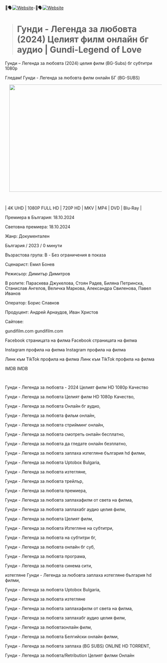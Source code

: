 🍿🗣️[![Website](https://img.shields.io/static/v1?label=Website&message=https://watching.nwsautodaily.com/es/&color=blue)](https://watching.nwsautodaily.com/es/)-🍿🗣️[![Website](https://img.shields.io/static/v1?label=Website&message=https://lawe.sensacinema.site/en/&color=blue)](https://lawe.sensacinema.site/en/)


<blockquote><h1 style="text-align: left;">Гунди - Легенда за любовта (2024) Целият филм онлайн бг аудио | Gundi-Legend of Love<span><!--more--></span></h1></blockquote><p>Гунди – Легенда за любовта (2024) целия филм (BG-Subs) бг субтитри 1080p</p><p>Гледам! Гунди - Легенда за любовта филм онлайн БГ (BG-SUBS)</p><div class="separator" style="clear: both; text-align: center;"><a href="https://bit.ly/3UjHAwb" imageanchor="1" style="margin-left: 1em; margin-right: 1em;"><img border="0" data-original-height="342" data-original-width="675" height="354" src="https://blogger.googleusercontent.com/img/b/R29vZ2xl/AVvXsEhbdBGjeqaE0MIJY4L1ccQ_6lMOrX1dGUoUGF4fI_mYoTHFrW8LhSGQIL19tks0wv0hvRrxjPOA79FIfl8qB-o3Pnewai26ytiQqlzOmjs2Lfa2OqdjtlTy1gKIyrLhaZoo2CcrUbjTmad_ZA2mFgryW70qDtENA8I08CbEI-4AAHCtL7lTR1gvvDOOYVlJ/w648-h354/PELICULA%20COMPLETA%202024.gif" width="648" /></a></div><p><br /></p><p>| 4K UHD | 1080P FULL HD | 720P HD | MKV | MP4 | DVD | Blu-Ray |</p><p>Премиера в България: 18.10.2024</p><p>Световна премиера: 18.10.2024</p><p>Жанр: Документален</p><p>България / 2023 / 0 минути</p><p>Възрастова група: B - Без ограничения в показа</p><p>Сценарист: Емил Бонев</p><p>Режисьор: Димитър Димитров</p><p>В ролите: Параскева Джукелова, Стоян Радев, Биляна Петринска, Станислав Ангелов, Величка Маркова, Александра Свиленова, Павел Иванов</p><p>Оператор: Борис Славков</p><p>Продуцент: Андрей Арнаудов, Иван Христов</p><p>Сайтове:</p><p>gundifilm.com gundifilm.com</p><p>Facebook страницата на филма Facebook страницата на филма</p><p>Instagram профила на филма Instagram профила на филма</p><p>Линк към TikTok профила на филма Линк към TikTok профила на филма</p><p>IMDB IMDB</p><p><br /></p><p>Гунди - Легенда за любовта - 2024 Целият филм HD 1080p Качество</p><p>Гунди - Легенда за любовта Целият филм HD 1080p Качество,</p><p>Гунди - Легенда за любовта Онлайн бг аудио,</p><p>Гунди - Легенда за любовта фильм онлайн,</p><p>Гунди - Легенда за любовта стрийминг онлайн,</p><p>Гунди - Легенда за любовта смотреть онлайн бесплатно,</p><p>Гунди - Легенда за любовта да гледате онлайн безплатно,</p><p>Гунди - Легенда за любовта заплаха изтегляне българия hd филми,</p><p>Гунди - Легенда за любовта Uptobox Bulgaria,</p><p>Гунди - Легенда за любовта изтегляне,</p><p>Гунди - Легенда за любовта трейлър,</p><p>Гунди - Легенда за любовта премиера,</p><p>Гунди - Легенда за любовта заплахафилм от света на филма,</p><p>Гунди - Легенда за любовта заплахабг аудио целия филм,</p><p>Гунди - Легенда за любовта Целият филм,</p><p>Гунди - Легенда за любовта Изтегляне на субтитри,</p><p>Гунди - Легенда за любовта на субтитри бг,</p><p>Гунди - Легенда за любовта онлайн бг суб,</p><p>Гунди - Легенда за любовта програма,</p><p>Гунди - Легенда за любовта синема сити,</p><p>изтегляне Гунди - Легенда за любовта заплаха изтегляне българия hd филми,</p><p>Гунди - Легенда за любовта Uptobox Bulgaria,</p><p>Гунди - Легенда за любовта изтегляне</p><p>Гунди - Легенда за любовта заплахафилм от света на филма,</p><p>Гунди - Легенда за любовта заплахабг аудио целия филм,</p><p>Гунди - Легенда за любовтаонлайн филм,</p><p>Гунди - Легенда за любовта Белгийски онлайн филми,</p><p>Гунди - Легенда за любовта заплаха (BG SUBS) ONLINE HD TORRENT,</p><p>Гунди - Легенда за любовта/Retribution Целият филми Онлайн</p>
